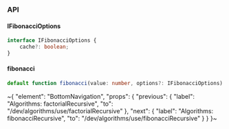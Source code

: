

### API

#### IFibonacciOptions

```ts
interface IFibonacciOptions {
    cache?: boolean;
}
```

#### fibonacci

```ts
default function fibonacci(value: number, options?: IFibonacciOptions): number;
```

~{
  "element": "BottomNavigation",
  "props": {
    "previous": {
      "label": "Algorithms: factorialRecursive",
      "to": "/dev/algorithms/use/factorialRecursive"
    },
    "next": {
      "label": "Algorithms: fibonacciRecursive",
      "to": "/dev/algorithms/use/fibonacciRecursive"
    }
  }
}~
